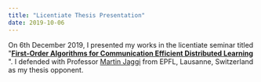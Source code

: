 ```yaml
---
title: "Licentiate Thesis Presentation"
date: 2019-10-06
---
```


On 6th December 2019, I presented my works in the licentiate seminar titled "[__First-Order Algorithms for Communication Efficient Distributed Learning__
](http://kth.diva-portal.org/smash/record.jsf?pid=diva2%3A1369374&dswid=1526)". I defended with Professor [Martin Jaggi](https://people.epfl.ch/martin.jaggi) from EPFL, Lausanne,  Switzerland as my thesis opponent.  
